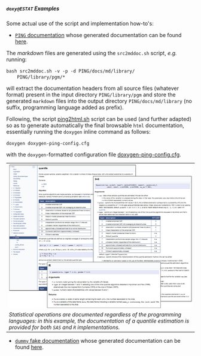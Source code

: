 ##### `doxy@ESTAT` Examples

Some actual use of the script and implementation how-to's:
* <a name="PINGdoc"></a>[`PING` documentation](example_ping) whose generated documentation can be found 
[here](https://gjacopo.github.io/PING/).

The _markdown_ files are generated using the `src2mddoc.sh` script, _e.g._ running:

	bash src2mddoc.sh -v -p -d PING/docs/md/library/ 
		PING/library/pgm/*
		
will extract the documentation headers from all source files (whatever format) present in the input directory `PING/library/pgm` 
and store the generated `markdown` files into the output directory `PING/docs/md/library` (no suffix, programming language 
added as prefix).

Following, the script [ping2html.sh](https://github.com/gjacopo/PING/blob/master/docs/bin/ping2html.sh) script can be used 
(and further adapted) so as to generate automatically the final browsable `html` documentation, essentially running the `doxygen`
inline command as follows:

	doxygen doxygen-ping-config.cfg
	
with the `doxygen`-formatted configuration file [doxygen-ping-config.cfg](https://github.com/gjacopo/bodylanguage/blob/master/doxy/examples/doxygen-ping-config.cfg).

<table>
<tr>
<td align="centre"><kbd><img src="example_ping.png" alt="example PING quantile" width="700"  align="centre"> </kbd></td>
</tr>
<footer>
<td align="centre"><i>Statistical operations are documented regardless of the programming languages: in this example, the documentation of a quantile estimation is provided for both <code>SAS</code> and <code>R</code> implementations.</i></td>
</footer>
</table>

* <a name="dummydoc"></a>[`dummy` fake documentation](example_ping) whose generated documentation can be found 
[here](https://gjacopo.github.io/PING/).
